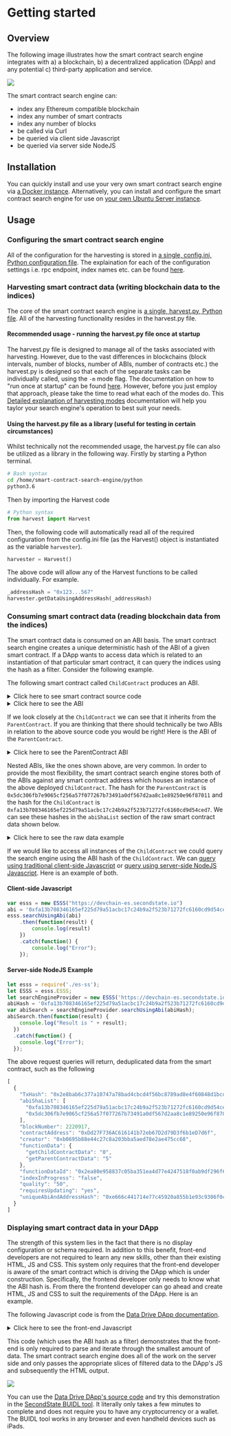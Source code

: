 # Getting started

## Overview

The following image illustrates how the smart contract search engine integrates with a) a blockchain, b) a decentralized application (DApp) and any potential c) third-party application and service.

![](../.gitbook/assets/SCSE-getting_started-01.png)

The smart contract search engine can:
 * index any Ethereum compatible blockchain
 * index any number of smart contracts
 * index any number of blocks
 * be called via Curl
 * be queried via client side Javascript
 * be queried via server side NodeJS
 
## Installation

You can quickly install and use your very own smart contract search engine via [a Docker instance](https://github.com/second-state/whitepapers/blob/master/smart-contracts-search-engine/start-a-search-engine-docker.md). Alternatively, you can install and configure the smart contract search engine for use on [your own Ubuntu Server instance](https://github.com/second-state/whitepapers/blob/master/smart-contracts-search-engine/start-a-search-engine.md).

## Usage

### Configuring the smart contract search engine

All of the configuration for the harvesting is stored in [a single, config.ini, Python configuration file](https://github.com/second-state/smart-contract-search-engine/blob/master/python/config.ini). The explaination for each of the configuration settings i.e. rpc endpoint, index names etc. can be found [here](https://github.com/second-state/whitepapers/blob/master/smart-contracts-search-engine/start-a-search-engine.md#configuring-the-python-harvester-a-single-configini-file).

### Harvesting smart contract data (writing blockchain data to the indices)

The core of the smart contract search engine is [a single, harvest.py, Python file](https://github.com/second-state/smart-contract-search-engine/blob/master/python/harvest.py). All of the harvesting functionality resides in the harvest.py file.

#### Recommended usage - running the harvest.py file once at startup

The harvest.py file is designed to manage all of the tasks associated with harvesting. However, due to the vast differences in blockchains (block intervals, number of blocks, number of ABIs, number of contracts etc.) the harvest.py is designed so that each of the separate tasks can be individually called, using the `-m` mode flag. The documentation on how to "run once at startup" can be found [here](https://github.com/second-state/whitepapers/blob/master/smart-contracts-search-engine/start-a-search-engine.md#recommended-usage---run-once-at-startup). However, before you just employ that approach, please take the time to read what each of the modes do. This [Detailed explanation of harvesting modes](https://github.com/second-state/whitepapers/blob/master/smart-contracts-search-engine/start-a-search-engine.md#detailed-explaination-of-harvesting-modes) documentation will help you taylor your search engine's operation to best suit your needs.


#### Using the harvest.py file as a library (useful for testing in certain circumstances)
Whilst technically not the recommended usage, the harvest.py file can also be utilized as a library in the following way. Firstly by starting a Python terminal.

```bash
# Bash syntax
cd /home/smart-contract-search-engine/python
python3.6
```
Then by importing the Harvest code

```python
# Python syntax
from harvest import Harvest
```
Then, the following code will automatically read all of the required configuration from the config.ini file (as the Harvest() object is instantiated as the variable `harvester`).

```python
harvester = Harvest()
```
The above code will allow any of the Harvest functions to be called individually. For example.

```python
_addressHash = "0x123...567"
harvester.getDataUsingAddressHash(_addressHash)
```

 
### Consuming smart contract data (reading blockchain data from the indices)

The smart contract data is consumed on an ABI basis. The smart contract search engine creates a unique deterministic hash of the ABI of a given smart contract. If a DApp wants to access data which is related to an instantiation of that particular smart contract, it can query the indices using the hash as a filter. Consider the following example.

The following smart contract called `ChildContract` produces an ABI.

<details><summary>Click here to see smart contract source code</summary>
<p>
 
```javascript
pragma solidity >=0.4.0 <0.6.0;

contract ParentContract {
    uint parentContractData = 5;

    function setParentContractData(uint _parentContractData) public {
        parentContractData = _parentContractData;
    }
    function getParentContractData() public view returns (uint){
        return parentContractData;
    }
}
contract ChildContract is ParentContract{
    uint childContractData;

    function setChildContractData(uint _childContractData) public {
        childContractData = _childContractData;
    }

    function getChildContractData() public view returns (uint) {
        return childContractData;
    }
}
```
</p>
</details>

<details><summary>Click here to see the ABI</summary>
<p>
 
```javascript
[
  {
    "constant": false,
    "inputs": [
      {
        "name": "_parentContractData",
        "type": "uint256"
      }
    ],
    "name": "setParentContractData",
    "outputs": [],
    "payable": false,
    "stateMutability": "nonpayable",
    "type": "function"
  },
  {
    "constant": true,
    "inputs": [],
    "name": "getChildContractData",
    "outputs": [
      {
        "name": "",
        "type": "uint256"
      }
    ],
    "payable": false,
    "stateMutability": "view",
    "type": "function"
  },
  {
    "constant": true,
    "inputs": [],
    "name": "getParentContractData",
    "outputs": [
      {
        "name": "",
        "type": "uint256"
      }
    ],
    "payable": false,
    "stateMutability": "view",
    "type": "function"
  },
  {
    "constant": false,
    "inputs": [
      {
        "name": "_childContractData",
        "type": "uint256"
      }
    ],
    "name": "setChildContractData",
    "outputs": [],
    "payable": false,
    "stateMutability": "nonpayable",
    "type": "function"
  }
]
```
</p>
</details>

If we look closely at the `ChildContract` we can see that it inherits from the `ParentContract`. If you are thinking that there should technically be two ABIs in relation to the above source code you would be right! Here is the ABI of the `ParentContract`.

<details><summary>Click here to see the ParentContract ABI</summary>
<p>

```javascript
[
  {
    "constant": false,
    "inputs": [
      {
        "name": "_parentContractData",
        "type": "uint256"
      }
    ],
    "name": "setParentContractData",
    "outputs": [],
    "payable": false,
    "stateMutability": "nonpayable",
    "type": "function"
  },
  {
    "constant": true,
    "inputs": [],
    "name": "getParentContractData",
    "outputs": [
      {
        "name": "",
        "type": "uint256"
      }
    ],
    "payable": false,
    "stateMutability": "view",
    "type": "function"
  }
]
```
</p>
</details>

Nested ABIs, like the ones shown above, are very common. In order to provide the most flexibility, the smart contract search engine stores both of the ABIs against any smart contract address which houses an instance of the above deployed `ChildContract`. The hash for the `ParentContract` is `0x5dc306fb7e9065cf256a57f077267b73491a0df567d2aa8c1e89250e96f87011` and the hash for the `ChildContract` is `0xfa13b708346165ef225d79a51acbc17c24b9a2f523b71272fc6160cd9d54ced7`. We can see these hashes in the `abiShaList` section of the raw smart contract data shown below.

<details><summary>Click here to see the raw data example</summary>
<p>
 
```javascript
{
    "took": 0,
    "timed_out": false,
    "_shards": {
        "total": 5,
        "successful": 5,
        "skipped": 0,
        "failed": 0
    },
    "hits": {
        "total": 1,
        "max_score": 1.6739764,
        "hits": [
            {
                "_index": "devchaintwo",
                "_type": "_doc",
                "_id": "0xDd27F736AC616141b72eb67D2d79D3f6b1eD7d6f",
                "_score": 1.6739764,
                "_source": {
                    "TxHash": "0x2e8bab6c377a10747a78bad4cbcd4f56bc8789ad8e4f60848d1bcd6518cf6435",
                    "abiShaList": [
                        "0xfa13b708346165ef225d79a51acbc17c24b9a2f523b71272fc6160cd9d54ced7",
                        "0x5dc306fb7e9065cf256a57f077267b73491a0df567d2aa8c1e89250e96f87011"
                    ],
                    "blockNumber": 2220917,
                    "creator": "0xb0695b88e44c27c8a203bba5aed78e2ae475cc68",
                    "contractAddress": "0xDd27F736AC616141b72eb67D2d79D3f6b1eD7d6f",
                    "functionDataList": {
                        "0": [
                            {
                                "functionDataId": "0x2ea80e958837c05ba351ea4d77e4247518f0ab9df296f632963417c79ceac7f4",
                                "functionData": {
                                    "getChildContractData": "0",
                                    "getParentContractData": "5"
                                },
                                "uniqueAbiAndAddressHash": "0xe666c441714e77c45920a855b1e93c9306f0c8768769627637993c9ae4d15bac"
                            }
                        ]
                    },
                    "requiresUpdating": "yes",
                    "quality": "50",
                    "indexInProgress": "false"
                }
            }
        ]
    }
}
```
</p>
</details>

If we would like to access all instances of the `ChildContract` we could query the search engine using the ABI hash of the `ChildContract`. We can [query using traditional client-side Javascript](https://github.com/second-state/es-ss.js/tree/master/traditional_non_node_js) or [query using server-side NodeJS Javascript](https://github.com/second-state/es-ss.js). Here is an example of both.

#### Client-side Javascript
```javascript
var esss = new ESSS("https://devchain-es.secondstate.io")
abi = '0xfa13b708346165ef225d79a51acbc17c24b9a2f523b71272fc6160cd9d54ced7';
esss.searchUsingAbi(abi)
    .then(function(result) {
        console.log(result)
    })
    .catch(function() {
        console.log("Error");
    });
```

#### Server-side NodeJS Example
```javascript
let esss = require('./es-ss');  
let ESSS = esss.ESSS;
let searchEngineProvider = new ESSS('https://devchain-es.secondstate.io');
abiHash = '0xfa13b708346165ef225d79a51acbc17c24b9a2f523b71272fc6160cd9d54ced7';
var abiSearch = searchEngineProvider.searchUsingAbi(abiHash);
abiSearch.then(function(result) {
    console.log("Result is " + result);
  })
  .catch(function() {
    console.log("Error");
  });
```

The above request queries will return, deduplicated data from the smart contract, such as the following

```javascript
[
  {
    "TxHash": "0x2e8bab6c377a10747a78bad4cbcd4f56bc8789ad8e4f60848d1bcd6518cf6435", 
    "abiShaList": [
      "0xfa13b708346165ef225d79a51acbc17c24b9a2f523b71272fc6160cd9d54ced7", 
      "0x5dc306fb7e9065cf256a57f077267b73491a0df567d2aa8c1e89250e96f87011"
    ], 
    "blockNumber": 2220917, 
    "contractAddress": "0xDd27F736AC616141b72eb67D2d79D3f6b1eD7d6f", 
    "creator": "0xb0695b88e44c27c8a203bba5aed78e2ae475cc68", 
    "functionData": {
      "getChildContractData": "0", 
      "getParentContractData": "5"
    }, 
    "functionDataId": "0x2ea80e958837c05ba351ea4d77e4247518f0ab9df296f632963417c79ceac7f4", 
    "indexInProgress": "false", 
    "quality": "50", 
    "requiresUpdating": "yes", 
    "uniqueAbiAndAddressHash": "0xe666c441714e77c45920a855b1e93c9306f0c8768769627637993c9ae4d15bac"
  }
]
```
### Displaying smart contract data in your DApp

The strength of this system lies in the fact that there is no display configuration or schema required. In addition to this benefit, front-end developers are not required to learn any new skills, other than their existing HTML, JS and CSS. This system only requires that the front-end developer is aware of the smart contract which is driving the DApp which is under construction. Specifically, the frontend developer only needs to know what the ABI hash is. From there the frontend developer can go ahead and create HTML, JS and CSS to suit the requirements of the DApp. Here is an example.

The following Javascript code is from the [Data Drive DApp documentation](https://docs.secondstate.io/buidl-developer-tool/access-contracts-data). 

<details><summary>Click here to see the front-end Javascript</summary>
<p>
 
```javascript
function displayTotal() {
    esss.shaAbi(JSON.stringify(abi)).then((shaResult) => {
        var sha = JSON.parse(shaResult).abiSha3;
        esss.searchUsingAbi(sha).then((searchResult) => {
            var items = JSON.parse(searchResult);
            var totalBodyInner = "";
            var total = 0;
            items.forEach(function(item) {
                total = total + parseInt(item.functionData.getAccountBalance);
            });
            console.log(total)
            totalBodyInner = totalBodyInner + "<tr id='total'><td>" + total + "</tr>";
            document.querySelector("#totalBody").innerHTML = totalBodyInner;
        });
    }); // end of esss
}
```

</p>
</details>

This code (which uses the ABI hash as a filter) demonstrates that the front-end is only required to parse and iterate through the smallest amount of data. The smart contract search engine does all of the work on the server side and only passes the appropriate slices of filtered data to the DApp's JS and subsequently the HTML output.

![](../.gitbook/assets/SCSE-getting_started-02.png)

You can use the [Data Drive DApp's source code](https://github.com/second-state/buidl/tree/master/demo/data-v2) and try this demonstration in the [SecondState BUIDL tool](http://buidl.secondstate.io/). It literally only takes a few minutes to complete and does not require you to have any cryptocurrency or a wallet. The BUIDL tool works in any browser and even handheld devices such as iPads.




